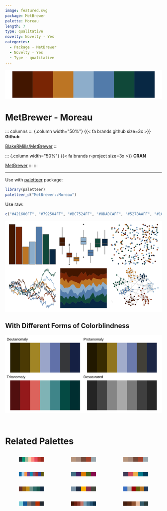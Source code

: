 ```yaml
---
image: featured.svg
package: MetBrewer
palette: Moreau
length: 7
type: qualitative
novelty: Novelty - Yes
categories:
  - Package - MetBrewer
  - Novelty - Yes
  - Type - qualitative
---
```


![](featured.svg)

# MetBrewer - Moreau 

::: columns
::: {.column width="50%"}
{{< fa brands github size=3x >}}
**Github**

[BlakeRMills/MetBrewer](https://github.com/BlakeRMills/MetBrewer)
:::

::: {.column width="50%"}
{{< fa brands r-project size=3x >}}
**CRAN**

[MetBrewer](https://CRAN.R-project.org/package=MetBrewer)
:::
:::

<hr> 

Use with [paletteer](https://emilhvitfeldt.github.io/paletteer/) package:

```r
library(paletteer)
paletteer_d("MetBrewer::Moreau")
```

Use raw:

```r
c("#421600FF", "#792504FF", "#BC7524FF", "#8DADCAFF", "#527BAAFF", "#104839FF", "#082844FF")
``` 

![](examples.png) <br>

## With Different Forms of Colorblindness

![](colorblind.svg) 

<br>

# Related Palettes

<div class="list" style="display: grid; grid-template-columns: auto auto auto;"> <figure class="figure">
<a href="../../awtools/a_palette/"> <img src="../../awtools/a_palette/featured.svg" style="width: 100%;" class="figure-img"></a>
</figure> <figure class="figure">
<a href="../../ButterflyColors/hamadryas_feronia/"> <img src="../../ButterflyColors/hamadryas_feronia/featured.svg" style="width: 100%;" class="figure-img"></a>
</figure> <figure class="figure">
<a href="../../ButterflyColors/hamadryas_feronia/"> <img src="../../ButterflyColors/hamadryas_feronia/featured.svg" style="width: 100%;" class="figure-img"></a>
</figure> <figure class="figure">
<a href="../../peRReo/badbunny1/"> <img src="../../peRReo/badbunny1/featured.svg" style="width: 100%;" class="figure-img"></a>
</figure> <figure class="figure">
<a href="../../PrettyCols/Dark/"> <img src="../../PrettyCols/Dark/featured.svg" style="width: 100%;" class="figure-img"></a>
</figure> <figure class="figure">
<a href="../../PrettyCols/Lively/"> <img src="../../PrettyCols/Lively/featured.svg" style="width: 100%;" class="figure-img"></a>
</figure> <figure class="figure">
<a href="../../MetBrewer/Veronese/"> <img src="../../MetBrewer/Veronese/featured.svg" style="width: 100%;" class="figure-img"></a>
</figure> <figure class="figure">
<a href="../../ltc/pantone23/"> <img src="../../ltc/pantone23/featured.svg" style="width: 100%;" class="figure-img"></a>
</figure> <figure class="figure">
<a href="../../NatParksPalettes/Triglav/"> <img src="../../NatParksPalettes/Triglav/featured.svg" style="width: 100%;" class="figure-img"></a>
</figure> <figure class="figure">
<a href="../../Manu/Tui/"> <img src="../../Manu/Tui/featured.svg" style="width: 100%;" class="figure-img"></a>
</figure> <figure class="figure">
<a href="../../MetBrewer/Troy/"> <img src="../../MetBrewer/Troy/featured.svg" style="width: 100%;" class="figure-img"></a>
</figure> <figure class="figure">
<a href="../../beyonce/X38/"> <img src="../../beyonce/X38/featured.svg" style="width: 100%;" class="figure-img"></a>
</figure> 
</div>

